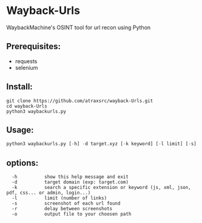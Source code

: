 # Wayback-Urls
WaybackMachine's OSINT tool for url recon using Python

## Prerequisites:
- requests
- selenium

## Install:
```git
git clone https://github.com/atraxsrc/wayback-Urls.git
cd wayback-Urls 
python3 waybackurls.py

```
## Usage:
```python
python3 waybackurls.py [-h] -d target.xyz [-k keyword] [-l limit] [-s] [-r] [-o output]
```
## options:
```
  -h          show this help message and exit
  -d          target domain (exp: target.com)
  -k          search a specific extension or keyword (js, xml, json, pdf, css... or admin, login...)
  -l          limit (number of links)
  -s          screenshot of each url found
  -r          delay between screenshots
  -o          output file to your choosen path
```
